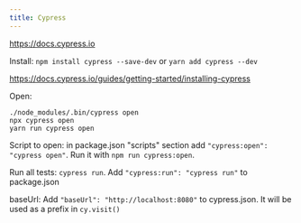 ```yaml
---
title: Cypress
---
```


https://docs.cypress.io

Install: `npm install cypress --save-dev` or `yarn add cypress --dev`

https://docs.cypress.io/guides/getting-started/installing-cypress

Open:

```
./node_modules/.bin/cypress open
npx cypress open
yarn run cypress open
```

Script to open: in package.json "scripts" section add `"cypress:open": "cypress open"`. Run it with `npm run cypress:open`.

Run all tests: `cypress run`. Add `"cypress:run": "cypress run"` to package.json

baseUrl: Add `"baseUrl": "http://localhost:8080"` to cypress.json. It will be used as a prefix in `cy.visit()`

